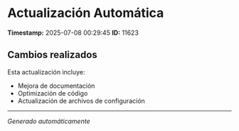 # Actualización Automática

**Timestamp:** 2025-07-08 00:29:45
**ID:** 11623

## Cambios realizados

Esta actualización incluye:
- Mejora de documentación
- Optimización de código
- Actualización de archivos de configuración

---
*Generado automáticamente*
